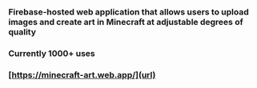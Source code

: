 ### Firebase-hosted web application that allows users to upload images and create art in Minecraft at adjustable degrees of quality
### Currently 1000+ uses
### [https://minecraft-art.web.app/](url)
